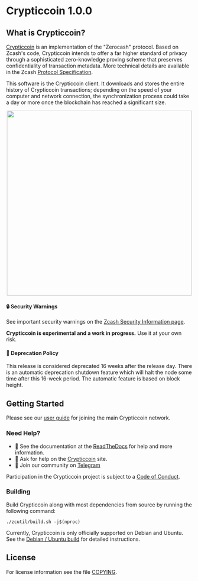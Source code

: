 Crypticcoin 1.0.0
===========

What is Crypticcoin?
--------------

[Crypticcoin](https://crypticcoin.io/) is an implementation of the "Zerocash" protocol.
Based on Zcash's code, Crypticcoin intends to offer a far higher standard of privacy
through a sophisticated zero-knowledge proving scheme that preserves
confidentiality of transaction metadata. More technical details are available
in the Zcash [Protocol Specification](https://zips.z.cash/protocol/protocol.pdf).

This software is the Crypticcoin client. It downloads and stores the entire history
of Crypticcoin transactions; depending on the speed of your computer and network
connection, the synchronization process could take a day or more once the
blockchain has reached a significant size.

<p align="center">
  <img src="doc/imgs/crypticcoind_screen.gif" height="500">
</p>

#### :lock: Security Warnings

See important security warnings on the
[Zcash Security Information page](https://z.cash/support/security/).

**Crypticcoin is experimental and a work in progress.** Use it at your own risk.

####  :ledger: Deprecation Policy

This release is considered deprecated 16 weeks after the release day. There
is an automatic deprecation shutdown feature which will halt the node some
time after this 16-week period. The automatic feature is based on block
height.

## Getting Started

Please see our [user guide](https://crypticcoin-docs.readthedocs.io/en/latest/rtd_pages/rtd_docs/user_guide.html) for joining the main Crypticcoin network.

### Need Help?

* :blue_book: See the documentation at the [ReadTheDocs](https://crypticcoin-docs.readthedocs.io/)
  for help and more information.
* :incoming_envelope: Ask for help on the [Crypticcoin](https://crypticcoin.io/) site.
* :speech_balloon: Join our community on [Telegram](https://t.me/+RgZS8bRDPaU0Mzdh)

Participation in the Crypticcoin project is subject to a
[Code of Conduct](code_of_conduct.md).

### Building

Build Crypticcoin along with most dependencies from source by running the following command:

```
./zcutil/build.sh -j$(nproc)
```

Currently, Crypticcoin is only officially supported on Debian and Ubuntu. See the
[Debian / Ubuntu build](https://crypticcoin-docs.readthedocs.io/en/latest/rtd_pages/Debian-Ubuntu-build.html)
for detailed instructions.

License
-------

For license information see the file [COPYING](COPYING).
